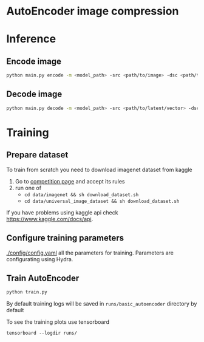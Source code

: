 # AutoEncoder image compression

# Inference

## Encode image
```bash
python main.py encode -m <model_path> -src <path/to/image> -dsc <path/to/latent/vector> -q <quantization_level>
```

## Decode image
```bash
python main.py decode -m <model_path> -src <path/to/latent/vector> -dsc <path/to/image> -q <quantization_level>
```

# Training
## Prepare dataset
To train from scratch you need to download imagenet dataset from kaggle
1. Go to [competition page](https://www.kaggle.com/competitions/imagenet-object-localization-challenge/overview) and accept its rules
2. run one of
    - `cd data/imagenet && sh download_dataset.sh`
    - `cd data/universal_image_dataset && sh download_dataset.sh`

If you have problems using kaggle api check https://www.kaggle.com/docs/api. 

## Configure training parameters
[./config/config.yaml](./config/config.yaml) all the parameters for training. Parameters are configurating using Hydra.

## Train AutoEncoder
```python
python train.py
```
By default training logs will be saved in `runs/basic_autoencoder` directory by default

To see the training plots use tensorboard
```
tensorboard --logdir runs/
```
